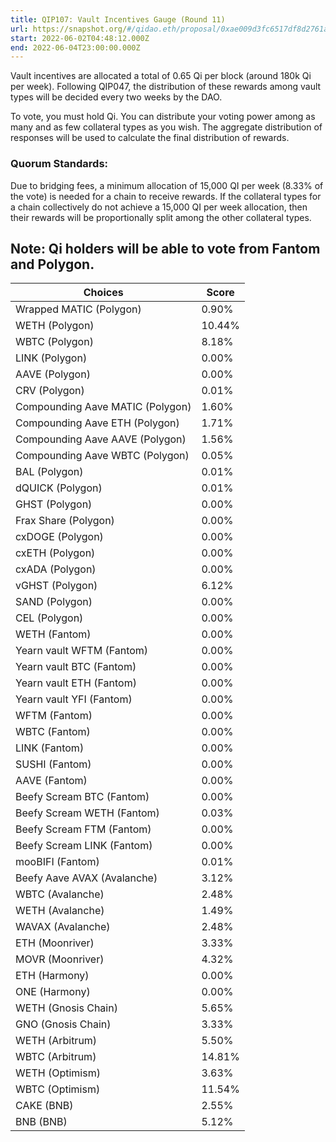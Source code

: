 ```yaml
---
title: QIP107: Vault Incentives Gauge (Round 11)
url: https://snapshot.org/#/qidao.eth/proposal/0xae009d3fc6517df8d2761a891be63a8a459e68e54d0b8043de176070a23ac51c
start: 2022-06-02T04:48:12.000Z
end: 2022-06-04T23:00:00.000Z
---
```

Vault incentives are allocated a total of 0.65 Qi per block (around 180k Qi per week). Following QIP047, the distribution of these rewards among vault types will be decided every two weeks by the DAO.

To vote, you must hold Qi. You can distribute your voting power among as many and as few collateral types as you wish. The aggregate distribution of responses will be used to calculate the final distribution of rewards.

### Quorum Standards:

Due to bridging fees, a minimum allocation of 15,000 QI per week (8.33% of the vote) is needed for a chain to receive rewards. If the collateral types for a chain collectively do not achieve a 15,000 QI per week allocation, then their rewards will be proportionally split among the other collateral types.

Note: Qi holders will be able to vote from Fantom and Polygon.
---
| Choices | Score |
| --- | --- |
| Wrapped MATIC (Polygon) | 0.90% |
| WETH (Polygon) | 10.44% |
| WBTC (Polygon) | 8.18% |
| LINK (Polygon) | 0.00% |
| AAVE (Polygon) | 0.00% |
| CRV (Polygon) | 0.01% |
| Compounding Aave MATIC (Polygon) | 1.60% |
| Compounding Aave ETH (Polygon) | 1.71% |
| Compounding Aave AAVE (Polygon) | 1.56% |
| Compounding Aave WBTC (Polygon) | 0.05% |
| BAL (Polygon) | 0.01% |
| dQUICK (Polygon) | 0.01% |
| GHST (Polygon) | 0.00% |
| Frax Share (Polygon) | 0.00% |
| cxDOGE (Polygon) | 0.00% |
| cxETH (Polygon) | 0.00% |
| cxADA (Polygon) | 0.00% |
| vGHST (Polygon) | 6.12% |
| SAND (Polygon) | 0.00% |
| CEL (Polygon) | 0.00% |
| WETH (Fantom) | 0.00% |
| Yearn vault WFTM (Fantom) | 0.00% |
| Yearn vault BTC (Fantom) | 0.00% |
| Yearn vault ETH (Fantom) | 0.00% |
| Yearn vault YFI (Fantom) | 0.00% |
| WFTM (Fantom) | 0.00% |
| WBTC (Fantom) | 0.00% |
| LINK (Fantom) | 0.00% |
| SUSHI (Fantom) | 0.00% |
| AAVE (Fantom) | 0.00% |
| Beefy Scream BTC (Fantom) | 0.00% |
| Beefy Scream WETH (Fantom) | 0.03% |
| Beefy Scream FTM (Fantom) | 0.00% |
| Beefy Scream LINK (Fantom) | 0.00% |
| mooBIFI (Fantom) | 0.01% |
| Beefy Aave AVAX (Avalanche) | 3.12% |
| WBTC (Avalanche) | 2.48% |
| WETH (Avalanche) | 1.49% |
| WAVAX (Avalanche) | 2.48% |
| ETH (Moonriver) | 3.33% |
| MOVR (Moonriver) | 4.32% |
| ETH (Harmony) | 0.00% |
| ONE (Harmony) | 0.00% |
| WETH (Gnosis Chain) | 5.65% |
| GNO (Gnosis Chain) | 3.33% |
| WETH (Arbitrum) | 5.50% |
| WBTC (Arbitrum) | 14.81% |
| WETH (Optimism) | 3.63% |
| WBTC (Optimism)  | 11.54% |
| CAKE (BNB) | 2.55% |
| BNB (BNB) | 5.12% |


